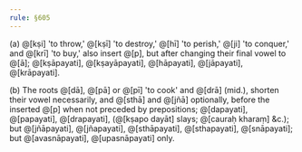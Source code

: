 ```yaml
---
rule: §605
---
```


(a) @[kṣi] 'to throw,' @[kṣī] 'to destroy,' @[hī] 'to perish,' @[ji] 'to conquer,' and @[krī] 'to buy,' also insert @[p], but after changing their final vowel to @[ā]; @[kṣāpayati], @[kṣayāpayati], @[hāpayati], @[jāpayati], @[krāpayati].

(b) The roots @[dā], @[pā] or @[pī] 'to cook' and @[drā] (mid.), shorten their vowel necessarily, and @[sthā] and @[jñā] optionally, before the inserted @[p] when not preceded by prepositions; @[dapayati], @[papayati], @[drapayati], (@[kṣapo dayāt] slays; @[cauraḥ kharaṃ] &c.); but @[jñāpayati], @[jñapayati], @[sthāpayati], @[sthapayati], @[snāpayati]; but @[avasnāpayati], @[upasnāpayati] only.